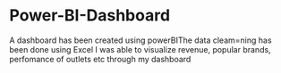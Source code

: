 # Power-BI-Dashboard
A dashboard has been created using powerBIThe data cleam=ning has been done using Excel
I was able to visualize revenue, popular brands, perfomance of outlets etc through my dashboard
